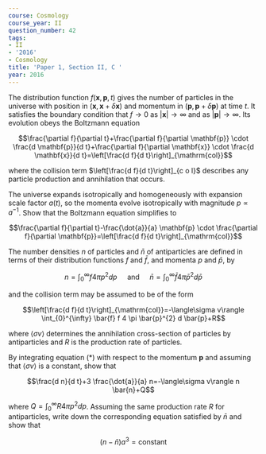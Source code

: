 ```yaml
---
course: Cosmology
course_year: II
question_number: 42
tags:
- II
- '2016'
- Cosmology
title: 'Paper 1, Section II, C '
year: 2016
---
```




The distribution function $f(\mathbf{x}, \mathbf{p}, t)$ gives the number of particles in the universe with position in $(\mathbf{x}, \mathbf{x}+\delta \mathbf{x})$ and momentum in $(\mathbf{p}, \mathbf{p}+\delta \mathbf{p})$ at time $t$. It satisfies the boundary condition that $f \rightarrow 0$ as $|\mathbf{x}| \rightarrow \infty$ and as $|\mathbf{p}| \rightarrow \infty$. Its evolution obeys the Boltzmann equation

$$\frac{\partial f}{\partial t}+\frac{\partial f}{\partial \mathbf{p}} \cdot \frac{d \mathbf{p}}{d t}+\frac{\partial f}{\partial \mathbf{x}} \cdot \frac{d \mathbf{x}}{d t}=\left[\frac{d f}{d t}\right]_{\mathrm{col}}$$

where the collision term $\left[\frac{d f}{d t}\right]_{c o l}$ describes any particle production and annihilation that occurs.

The universe expands isotropically and homogeneously with expansion scale factor $a(t)$, so the momenta evolve isotropically with magnitude $p \propto a^{-1}$. Show that the Boltzmann equation simplifies to

$$\frac{\partial f}{\partial t}-\frac{\dot{a}}{a} \mathbf{p} \cdot \frac{\partial f}{\partial \mathbf{p}}=\left[\frac{d f}{d t}\right]_{\mathrm{col}}$$

The number densities $n$ of particles and $\bar{n}$ of antiparticles are defined in terms of their distribution functions $f$ and $\bar{f}$, and momenta $p$ and $\bar{p}$, by

$$n=\int_{0}^{\infty} f 4 \pi p^{2} d p \quad \text { and } \quad \bar{n}=\int_{0}^{\infty} \bar{f} 4 \pi \bar{p}^{2} d \bar{p}$$

and the collision term may be assumed to be of the form

$$\left[\frac{d f}{d t}\right]_{\mathrm{col}}=-\langle\sigma v\rangle \int_{0}^{\infty} \bar{f} f 4 \pi \bar{p}^{2} d \bar{p}+R$$

where $\langle\sigma v\rangle$ determines the annihilation cross-section of particles by antiparticles and $R$ is the production rate of particles.

By integrating equation $(*)$ with respect to the momentum $\mathbf{p}$ and assuming that $\langle\sigma v\rangle$ is a constant, show that

$$\frac{d n}{d t}+3 \frac{\dot{a}}{a} n=-\langle\sigma v\rangle n \bar{n}+Q$$

where $Q=\int_{0}^{\infty} R 4 \pi p^{2} d p$. Assuming the same production rate $R$ for antiparticles, write down the corresponding equation satisfied by $\bar{n}$ and show that

$$(n-\bar{n}) a^{3}=\mathrm{constant}$$